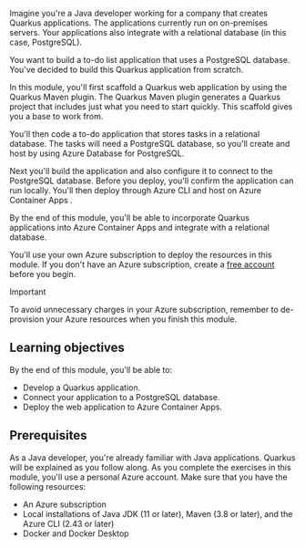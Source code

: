 Imagine you're a Java developer working for a company that creates Quarkus applications. The applications currently run on on-premises servers. Your applications also integrate with a relational database (in this case, PostgreSQL).

You want to build a to-do list application that uses a PostgreSQL database. You've decided to build this Quarkus application from scratch.

In this module, you'll first scaffold a Quarkus web application by using the Quarkus Maven plugin. The Quarkus Maven plugin generates a Quarkus project that includes just what you need to start quickly. This scaffold gives you a base to work from.

You'll then code a to-do application that stores tasks in a relational database. The tasks will need a PostgreSQL database, so you'll create and host by using Azure Database for PostgreSQL.

Next you'll build the application and also configure it to connect to the PostgreSQL database. Before you deploy, you'll confirm the application can run locally. You'll then deploy through Azure CLI and host on Azure Container Apps .

By the end of this module, you'll be able to incorporate Quarkus applications into Azure Container Apps and integrate with a relational database.

You'll use your own Azure subscription to deploy the resources in this module. If you don't have an Azure subscription, create a [free account](https://azure.microsoft.com/free/java/?azure-portal=true) before you begin.
> [!IMPORTANT]
> To avoid unnecessary charges in your Azure subscription, remember to de-provision your Azure resources when you finish this module.

## Learning objectives

By the end of this module, you'll be able to:

- Develop a Quarkus application.
- Connect your application to a PostgreSQL database.
- Deploy the web application to Azure Container Apps.

## Prerequisites

As a Java developer, you're already familiar with Java applications. Quarkus will be explained as you follow along. As you complete the exercises in this module, you'll use a personal Azure account. Make sure that you have the following resources:
  
- An Azure subscription
- Local installations of Java JDK (11 or later), Maven (3.8 or later), and the Azure CLI (2.43 or later)
- Docker and Docker Desktop
